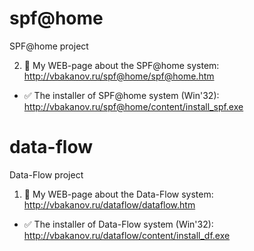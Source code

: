 # spf@home
SPF@home project

2. :link: My WEB-page about the SPF@home system:
http://vbakanov.ru/spf@home/spf@home.htm

* :white_check_mark: The installer of SPF@home system (Win'32):
http://vbakanov.ru/spf@home/content/install_spf.exe



# data-flow
Data-Flow project 

1. :eyes: My WEB-page about the Data-Flow system:
http://vbakanov.ru/dataflow/dataflow.htm

* :white_check_mark: The installer of Data-Flow system (Win'32):
http://vbakanov.ru/dataflow/content/install_df.exe


